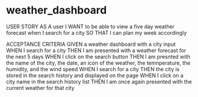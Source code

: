 # weather_dashboard

USER STORY
AS A user
I WANT to be able to view a five day weather forecast when I search for a city
SO THAT I can plan my week accordingly

ACCEPTANCE CRITERIA
GIVEN a weather dashboard with a city input
WHEN I search for a city 
THEN I am presented with a weather forecast for the next 5 days
WHEN I click on the search button
THEN I am presnted with the name of the city, the date, an icon of the weather, the temnperature, the humidity, and the wind speed
WHEN I search for a city
THEN the city is stored in the search history and displayed on the page
WHEN I click on a city name in the search history list
THEN I am once again presented with the current weather for that city

